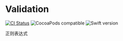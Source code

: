 # Validation

[![CI Status](https://travis-ci.org/Z-JaDe/Validation.svg?branch=master)](https://travis-ci.org/Z-JaDe/Validation)
![CocoaPods compatible](https://img.shields.io/badge/CocoaPods-compatible-4BC51D.svg?style=flat)
![Swift version](https://img.shields.io/badge/swift-5.0-orange.svg)

正则表达式
